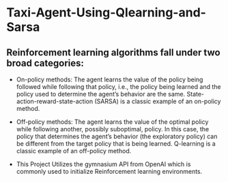 # Taxi-Agent-Using-Qlearning-and-Sarsa
##  Reinforcement learning algorithms fall under two broad categories:

- On-policy methods: The agent learns the value of the policy being followed while following that policy, i.e., the policy being learned and the policy used to determine the agent’s behavior are the same. State-action-reward-state-action (SARSA) is a classic example of an on-policy method.

- Off-policy methods: The agent learns the value of the optimal policy while following another, possibly suboptimal, policy. In this case, the policy that determines the agent’s behavior (the exploratory policy) can be different from the target policy that is being learned. Q-learning is a classic example of an off-policy method.

- This Project Utilizes the gymnasium API from OpenAI which is commonly used to initialize Reinforcement learning environments.
